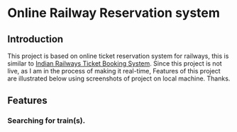 # Online Railway Reservation system 
## Introduction 
This project is based on online ticket reservation system for railways, this is similar to [Indian Railways Ticket Booking System](https://irctc.co.in).
Since this project is not live, as I am in the process of making it real-time, Features of this project are illustrated below using screenshots of project on local machine. Thanks. 
## Features 
### Searching for train(s). 




